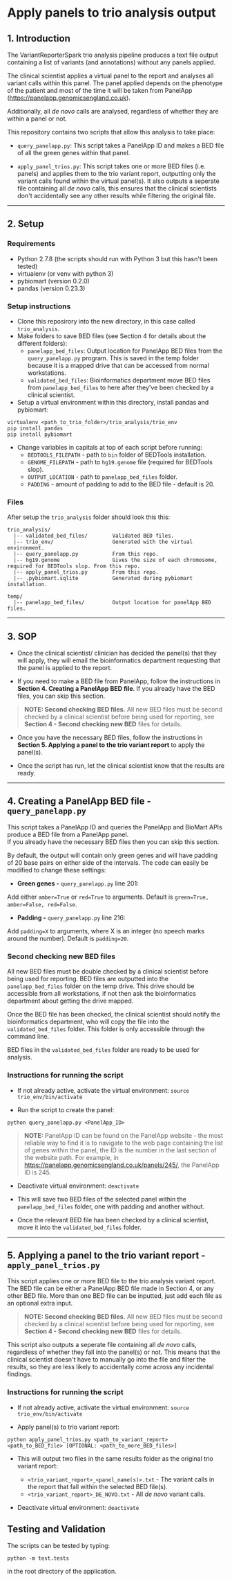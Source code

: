 # Apply panels to trio analysis output

## 1. Introduction

The VariantReporterSpark trio analysis pipeline produces a text file output containing a list of variants (and annotations) without any panels applied.

The clinical scientist applies a virtual panel to the report and analyses all variant calls within this panel.
The panel applied depends on the phenotype of the patient and most of the time it will be taken from PanelApp (<https://panelapp.genomicsengland.co.uk>).

Additionally, all *de novo* calls are analysed, regardless of whether they are within a panel or not.

This repository contains two scripts that allow this analysis to take place:

- `query_panelapp.py`: This script takes a PanelApp ID and makes a BED file of all the green genes within that panel.

- `apply_panel_trios.py`: This script takes one or more BED files (i.e. panels) and applies them to the trio variant report, outputting only the variant calls found within the virtual panel(s). It also outputs a seperate file containing all *de novo* calls, this ensures that the clinical scientists don't accidentally see any other results while filtering the original file.

---

## 2. Setup

### Requirements

- Python 2.7.8 (the scripts should run with Python 3 but this hasn't been tested)
- virtualenv (or venv with python 3)
- pybiomart (version 0.2.0)
- pandas (version 0.23.3)

### Setup instructions

- Clone this reposirory into the new directory, in this case called `trio_analysis`.
- Make folders to save BED files (see Section 4 for details about the different folders):
  - `panelapp_bed_files`: Output location for PanelApp BED files from the `query_panelapp.py` program.
  This is saved in the temp folder because it is a mapped drive that can be accessed from normal workstations.
  - `validated_bed_files`: Bioinformatics department move BED files from `panelapp_bed_files` to here after they've been checked by a clinical scientist.
- Setup a virtual environment within this directory, install pandas and pybiomart:

```
virtualenv <path_to_trio_folder>/trio_analysis/trio_env
pip install pandas
pip install pybiomart
```

- Change variables in capitals at top of each script before running:
  - `BEDTOOLS_FILEPATH` - path to `bin` folder of BEDTools installation.
  - `GENOME_FILEPATH` - path to `hg19.genome` file (required for BEDTools slop).
  - `OUTPUT_LOCATION` - path to `panelapp_bed_files` folder.
  - `PADDING` - amount of padding to add to the BED file - default is 20.

### Files

After setup the `trio_analysis` folder should look this this:  

```
trio_analysis/
  |-- validated_bed_files/        Validated BED files.
  |-- trio_env/                   Generated with the virtual environment.
  |-- query_panelapp.py           From this repo.
  |-- hg19.genome                 Gives the size of each chromosome, required for BEDTools slop. From this repo.
  |-- apply_panel_trios.py        From this repo.
  |-- .pybiomart.sqlite           Generated during pybiomart installation.

temp/
  |-- panelapp_bed_files/         Output location for panelApp BED files.
```

---

## 3. SOP

- Once the clinical scientist/ clinician has decided the panel(s) that they will apply, they will email the bioinformatics department requesting that the panel is applied to the report.

- If you need to make a BED file from PanelApp, follow the instructions in **Section 4. Creating a PanelApp BED file**. If you already have the BED files, you can skip this section.

> **NOTE: Second checking BED files.** All new BED files must be second checked by a clinical scientist before being used for reporting, see **Section 4 - Second checking new BED** files for details.

- Once you have the necessary BED files, follow the instructions in **Section 5. Applying a panel to the trio variant report** to apply the panel(s).

- Once the script has run, let the clinical scientist know that the results are ready.

---

## 4. Creating a PanelApp BED file - `query_panelapp.py`  

This script takes a PanelApp ID and queries the PanelApp and BioMart APIs produce a BED file from a PanelApp panel.  
If you already have the necessary BED files then you can skip this section.

By default, the output will contain only green genes and will have padding of 20 base pairs on either side of the intervals.
The code can easily be modified to change these settings:

- **Green genes -** `query_panelapp.py` line 201:

Add either `amber=True` or `red=True` to arguments. Default is `green=True, amber=False, red=False`.

- **Padding -** `query_panelapp.py` line 216:

Add `padding=X` to arguments, where X is an integer (no speech marks around the number).
Default is `padding=20`.  

### Second checking new BED files

All new BED files must be double checked by a clinical scientist before being used for reporting.
BED files are outputted into the `panelapp_bed_files` folder on the temp drive.
This drive should be accessible from all workstations, if not then ask the bioinformatics department about getting the drive mapped.

Once the BED file has been checked, the clinical scientist should notify the bioinformatics department, who will copy the file into the `validated_bed_files` folder.
This folder is only accessible through the command line.

BED files in the `validated_bed_files` folder are ready to be used for analysis.

### Instructions for running the script

- If not already active, activate the virtual environment: `source trio_env/bin/activate`

- Run the script to create the panel:  

`python query_panelapp.py <PanelApp_ID>`

> **NOTE:** PanelApp ID can be found on the PanelApp website - the most reliable way to find it is to navigate to the web page containing the list of genes within the panel, the ID is the number in the last section of the website path. For example, in <https://panelapp.genomicsengland.co.uk/panels/245/>, the PanelApp ID is 245.

- Deactivate virtual environment: `deactivate`

- This will save two BED files of the selected panel within the `panelapp_bed_files` folder, one with padding and another without.

- Once the relevant BED file has been checked by a clinical scientist, move it into the `validated_bed_files` folder.

---

## 5. Applying a panel to the trio variant report - `apply_panel_trios.py`  

This script applies one or more BED file to the trio analysis variant report.  
The BED file can be either a PanelApp BED file made in Section 4, or any other BED file.
More than one BED file can be inputted, just add each file as an optional extra input.  

> **NOTE: Second checking BED files.** All new BED files must be second checked by a clinical scientist before being used for reporting, see **Section 4 - Second checking new BED** files for details.

This script also outputs a seperate file containing all *de novo* calls, regardless of whether they fall into the panel(s) or not.
This means that the clinical scientist doesn't have to manually go into the file and filter the results, so they are less likely to accidentally come across any incidental findings.

### Instructions for running the script

- If not already active, activate the virtual environment: `source trio_env/bin/activate`

- Apply panel(s) to trio variant report:

`python apply_panel_trios.py <path_to_variant_report> <path_to_BED_file> [OPTIONAL: <path_to_more_BED_files>]`

- This will output two files in the same results folder as the original trio variant report:
  - `<trio_variant_report>_<panel_name(s)>.txt` - The variant calls in the report that fall within the selected BED file(s).
  - `<trio_variant_report>_DE_NOVO.txt` - All *de novo* variant calls.

- Deactivate virtual environment: `deactivate`

## Testing and Validation

The scripts can be tested by typing:

`python -m test.tests`

in the root directory of the application.




